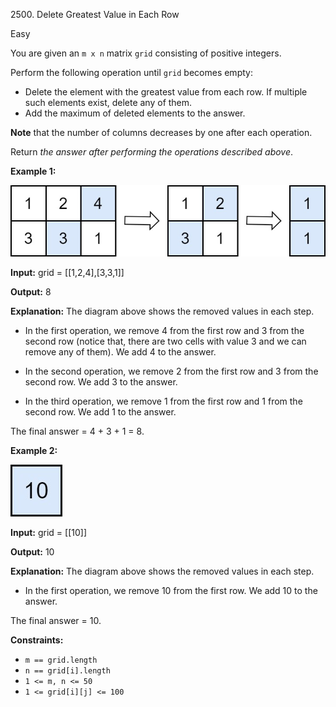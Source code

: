 2500\. Delete Greatest Value in Each Row

Easy

You are given an `m x n` matrix `grid` consisting of positive integers.

Perform the following operation until `grid` becomes empty:

*   Delete the element with the greatest value from each row. If multiple such elements exist, delete any of them.
*   Add the maximum of deleted elements to the answer.

**Note** that the number of columns decreases by one after each operation.

Return _the answer after performing the operations described above_.

**Example 1:**

![](q1ex1.jpg)

**Input:** grid = [[1,2,4],[3,3,1]]

**Output:** 8

**Explanation:** The diagram above shows the removed values in each step.

- In the first operation, we remove 4 from the first row and 3 from the second row (notice that, there are two cells with value 3 and we can remove any of them). We add 4 to the answer.

- In the second operation, we remove 2 from the first row and 3 from the second row. We add 3 to the answer.

- In the third operation, we remove 1 from the first row and 1 from the second row. We add 1 to the answer.

The final answer = 4 + 3 + 1 = 8. 

**Example 2:**

![](q1ex2.jpg)

**Input:** grid = [[10]]

**Output:** 10

**Explanation:** The diagram above shows the removed values in each step.

- In the first operation, we remove 10 from the first row. We add 10 to the answer.

The final answer = 10. 

**Constraints:**

*   `m == grid.length`
*   `n == grid[i].length`
*   `1 <= m, n <= 50`
*   `1 <= grid[i][j] <= 100`